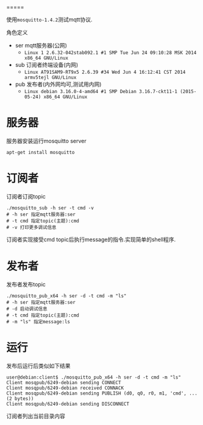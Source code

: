 =====

使用`mosquitto-1.4.2`测试mqtt协议.

角色定义

* ser mqtt服务器(公网)
	* `Linux 1 2.6.32-042stab092.1 #1 SMP Tue Jun 24 09:10:28 MSK 2014 x86_64 GNU/Linux`
* sub 订阅者终端设备(内网)
	* `Linux AT91SAM9-RT9x5 2.6.39 #34 Wed Jun 4 16:12:41 CST 2014 armv5tejl GNU/Linux`
* pub 发布者(内外网均可,测试用内网)
	* `Linux debian 3.16.0-4-amd64 #1 SMP Debian 3.16.7-ckt11-1 (2015-05-24) x86_64 GNU/Linux`

# 服务器

服务器安装运行mosquitto server

	apt-get install mosquitto

# 订阅者

订阅者订阅topic

	./mosquitto_sub -h ser -t cmd -v
	# -h ser 指定mqtt服务器:ser
	# -t cmd 指定topic(主题):cmd
	# -v 打印更多调试信息

订阅者实现接受cmd topic后执行message的指令.实现简单的shell程序.

# 发布者

发布者发布topic

	./mosquitto_pub_x64 -h ser -d -t cmd -m "ls"
	# -h ser 指定mqtt服务器:ser
	# -d 启动调试信息
	# -t cmd 指定topic(主题):cmd
	# -m "ls" 指定message:ls

# 运行

发布后运行后类似如下结果

	user@debian:client$ ./mosquitto_pub_x64 -h ser -d -t cmd -m "ls"
	Client mosqpub/6249-debian sending CONNECT
	Client mosqpub/6249-debian received CONNACK
	Client mosqpub/6249-debian sending PUBLISH (d0, q0, r0, m1, 'cmd', ... (2 bytes))
	Client mosqpub/6249-debian sending DISCONNECT

订阅者列出当前目录内容

#







